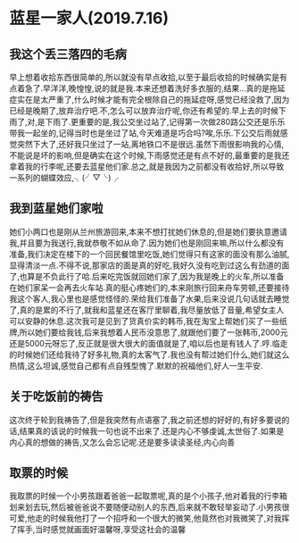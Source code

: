 # 蓝星一家人(2019.7.16)

## 我这个丢三落四的毛病

早上想着收拾东西很简单的,所以就没有早点收拾,以至于最后收拾的时候确实是有点着急了.早洋洋,晚惶惶,说的就是我.本来还想着洗好多衣服的,结果...真的是拖延症实在是太严重了,什么时候才能有完全根除自己的拖延症呀,感觉已经没救了,因为已经是晚期了,放弃治疗吧.不,怎么可以放弃治疗呢,你还有希望的.早上去的时候下雨了,对,是下雨了.更重要的是,我公交坐过站了,记得第一次做280路公交还是乐乐带我一起坐的,记得当时也是坐过了站,今天难道是巧合吗?唉,乐乐.下公交后雨就感觉突然下大了,还好我只坐过了一站,离地铁口不是很远.虽然下雨很影响我的心情,不能说是坏的影响,但是确实在这个时候,下雨感觉还是有点不好的,最重要的是我还拿着我的行李呢,还要去蓝星他们家.总之,就是我因为之前都没有收拾好,所以导致一系列的蝴蝶效应,╮(╯▽╰)╭

## 我到蓝星她们家啦

她们小两口也是刚从兰州旅游回来,本来不想打扰她们休息的,但是她们要执意邀请我,并且要为我送行,我就恭敬不如从命了.因为她们也是刚回来嘛,所以什么都没有准备,我们决定在楼下的一个回民餐馆里吃饭,她们觉得只有这家的面没有那么油腻,显得清淡一点.不得不说,那家店的面是真的好吃,我好久没有吃到过这么有劲道的面了,也算是不负此行了哈.后来吃完饭就回她们家了,因为我是晚上的火车,所以准备在她们家呆一会再去火车站.真的挺心疼她们的,本来刚旅行回来舟车劳顿,还要接待我这个客人,我心里也是感觉怪怪的.荣给我们准备了水果,后来没说几句话就去睡觉了,真的是累的不行了,就我和蓝星还在客厅里聊着,我尽量放低了音量,希望女主人可以安静的休息.这次我可是见到了货真价实的韩币,我在淘宝上帮她们买了一些纸牌,所以她们要给我钱,后来我想着人民币没意思了,就跟他们要了一张韩币,2000元还是5000元呀忘了,反正就是很大很大的面值就是了,咱以后也是有钱人了.哼.临走的时候她们还给我待了好多礼物,真的太客气了.我也没有帮过她们什么,她们就这么热情,这么坦诚,感觉自己都有点自残型愧了.默默的祝福他们,好人一生平安.

## 关于吃饭前的祷告

这次终于轮到我祷告了,但是我突然有点语塞了,我之前还想的好好的,有好多要说的话,结果真的该说的时候我一句也说不出来了.还是内心不够虔诚,太世俗了.如果是内心真的想做的祷告,又怎么会忘记呢.还是要多读读圣经,内心向善

## 取票的时候

我取票的时候一个小男孩跟着爸爸一起取票呢,真的是个小孩子,他对着我的行李箱划来划去玩,然后被爸爸说不要随便动别人的东西,后来就不敢轻举妄动了.小男孩很可爱,他走的时候我他打了一个招呼和一个很大的微笑,他竟然也对我微笑了,对我挥了挥手,当时感觉就画面好温馨呀,享受这社会的温馨
